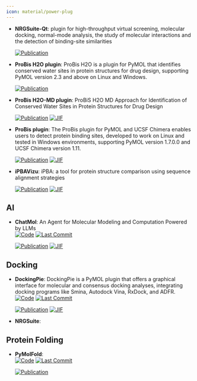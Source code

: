 ```yaml
---
icon: material/power-plug
---
```





- **NRGSuite-Qt**: plugin for high-throughput virtual screening, molecular docking, normal-mode analysis, the study of molecular interactions and the detection of binding-site similarities  

    [![Publication](https://img.shields.io/badge/Publication-Citations:0-blue?style=for-the-badge&logo=bookstack)](https://doi.org/10.1101/2025.01.23.634566) 



- **ProBis H2O plugin**: ProBis H2O is a plugin for PyMOL that identifies conserved water sites in protein structures for drug design, supporting PyMOL version 2.3 and above on Linux and Windows.  

    [![Publication](https://img.shields.io/badge/Publication-Citations:43-blue?style=for-the-badge&logo=bookstack)](None) 



- **ProBis H2O-MD plugin**: ProBiS H2O MD Approach for Identification of Conserved Water Sites in Protein Structures for Drug Design  

    [![Publication](https://img.shields.io/badge/Publication-Citations:18-blue?style=for-the-badge&logo=bookstack)](https://doi.org/10.1021/acsmedchemlett.9b00651) 
    [![JIF](https://img.shields.io/badge/Impact_Factor-3.50-purple?style=for-the-badge&logo=academia)](https://doi.org/10.1021/acsmedchemlett.9b00651)



- **ProBis plugin**: The ProBis plugin for PyMOL and UCSF Chimera enables users to detect protein binding sites, developed to work on Linux and tested in Windows environments, supporting PyMOL version 1.7.0.0 and UCSF Chimera version 1.11.  

    [![Publication](https://img.shields.io/badge/Publication-Citations:28-blue?style=for-the-badge&logo=bookstack)](https://doi.org/10.1021/acs.jmedchem.6b01277) 
    [![JIF](https://img.shields.io/badge/Impact_Factor-6.80-purple?style=for-the-badge&logo=academia)](https://doi.org/10.1021/acs.jmedchem.6b01277)



- **iPBAVizu**: iPBA: a tool for protein structure comparison using sequence alignment strategies  

    [![Publication](https://img.shields.io/badge/Publication-Citations:83-blue?style=for-the-badge&logo=bookstack)](https://doi.org/10.1093/nar/gkr333) 
    [![JIF](https://img.shields.io/badge/Impact_Factor-16.60-purple?style=for-the-badge&logo=academia)](https://doi.org/10.1093/nar/gkr333)


## **AI**


- **ChatMol**: An Agent for Molecular Modeling and Computation Powered by LLMs  
    [![Code](https://img.shields.io/github/stars/ChatMol/ChatMol?style=for-the-badge&logo=github)](https://github.com/ChatMol/ChatMol) 
    [![Last Commit](https://img.shields.io/github/last-commit/ChatMol/ChatMol?style=for-the-badge&logo=github)](https://github.com/ChatMol/ChatMol) 

    [![Publication](https://img.shields.io/badge/Publication-Citations:0-blue?style=for-the-badge&logo=bookstack)](https://doi.org/10.18653/v1%2F2024.langmol-1.7) 
    [![JIF](https://img.shields.io/badge/Impact_Factor-4.20-purple?style=for-the-badge&logo=academia)](https://doi.org/10.18653/v1%2F2024.langmol-1.7)


## **Docking**


- **DockingPie**: DockingPie is a PyMOL plugin that offers a graphical interface for molecular and consensus docking analyses, integrating docking programs like Smina, Autodock Vina, RxDock, and ADFR.  
    [![Code](https://img.shields.io/github/stars/paiardin/DockingPie?style=for-the-badge&logo=github)](https://github.com/paiardin/DockingPie) 
    [![Last Commit](https://img.shields.io/github/last-commit/paiardin/DockingPie?style=for-the-badge&logo=github)](https://github.com/paiardin/DockingPie) 

    [![Publication](https://img.shields.io/badge/Publication-Citations:35-blue?style=for-the-badge&logo=bookstack)](https://doi.org/10.1093/bioinformatics/btac452) 
    [![JIF](https://img.shields.io/badge/Impact_Factor-4.40-purple?style=for-the-badge&logo=academia)](https://doi.org/10.1093/bioinformatics/btac452)



- **NRGSuite**:   



## **Protein Folding**


- **PyMolFold**:   
    [![Code](https://img.shields.io/github/stars/colbyford/PyMOLfold?style=for-the-badge&logo=github)](https://github.com/colbyford/PyMOLfold) 
    [![Last Commit](https://img.shields.io/github/last-commit/colbyford/PyMOLfold?style=for-the-badge&logo=github)](https://github.com/colbyford/PyMOLfold) 

    [![Publication](https://img.shields.io/badge/Publication-Citations:0-blue?style=for-the-badge&logo=bookstack)](https://doi.org/10.48550/arXiv.2502.00508) 


